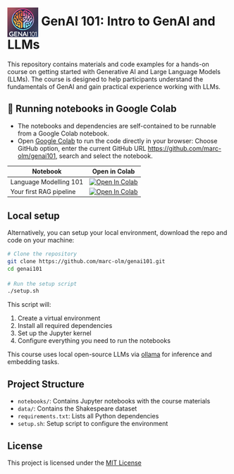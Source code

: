 #  <img src="docs/images/genai101-logo.png" alt="GenAI 101 Logo" width="70" align="center"/> GenAI 101: Intro to GenAI and LLMs

This repository contains materials and code examples for a hands-on course on getting started with Generative AI and Large Language Models (LLMs). The course is designed to help participants understand the fundamentals of GenAI and gain practical experience working with LLMs.

## 📒 Running notebooks in Google Colab 
- The notebooks and dependencies are self-contained to be runnable from a Google Colab notebook. 
- Open [Google Colab](https://colab.research.google.com/) to run the code directly in your browser: Choose GitHub option, enter the current GitHub URL https://github.com/marc-olm/genai101, search and select the notebook. 


| Notebook | Open in Colab |
|----------|----------------|
| Language Modelling 101 | [![Open In Colab](https://colab.research.google.com/assets/colab-badge.svg)](https://colab.research.google.com/github/marc-olm/genai101/blob/main/notebooks/tokenization_and_embeddings.ipynb) |
| Your first RAG pipeline | [![Open In Colab](https://colab.research.google.com/assets/colab-badge.svg)](https://colab.research.google.com/github/marc-olm/genai101/blob/main/notebooks/rag_playground.ipynb) |


## Local setup

Alternatively, you can setup your local environment, download the repo and code on your machine:

```bash
# Clone the repository
git clone https://github.com/marc-olm/genai101.git
cd genai101

# Run the setup script
./setup.sh
```

This script will:
1. Create a virtual environment
2. Install all required dependencies
3. Set up the Jupyter kernel
4. Configure everything you need to run the notebooks

This course uses local open-source LLMs via [ollama](https://ollama.com/) for inference and embedding tasks.

## Project Structure

- `notebooks/`: Contains Jupyter notebooks with the course materials
- `data/`: Contains the Shakespeare dataset
- `requirements.txt`: Lists all Python dependencies
- `setup.sh`: Setup script to configure the environment

## License

This project is licensed under the [MIT License](license)